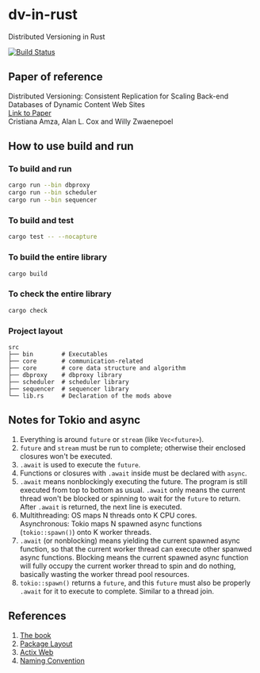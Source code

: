 # dv-in-rust
Distributed Versioning in Rust


[![Build Status][actions-badge]][actions-url]


[actions-badge]: https://github.com/lichen-liu/dv-in-rust/workflows/o2versioner-build/badge.svg
[actions-url]: https://github.com/lichen-liu/dv-in-rust/actions?query=workflow%3Ao2versioner-build


## Paper of reference
Distributed Versioning: Consistent Replication for Scaling Back-end Databases of Dynamic Content Web Sites  
[Link to Paper](https://www.eecg.utoronto.ca/~amza/papers/consistency.pdf)  
Cristiana Amza, Alan L. Cox and Willy Zwaenepoel  


## How to use build and run

### To build and run
```sh
cargo run --bin dbproxy
cargo run --bin scheduler
cargo run --bin sequencer
```

### To build and test
```sh
cargo test -- --nocapture
```

### To build the entire library
```sh
cargo build
```

### To check the entire library
```sh
cargo check
```

### Project layout
```
src  
├── bin        # Executables
├── core       # communication-related
├── core       # core data structure and algorithm
├── dbproxy    # dbproxy library
├── scheduler  # scheduler library
├── sequencer  # sequencer library
└── lib.rs     # Declaration of the mods above
```

## Notes for Tokio and async
1. Everything is around `future` or `stream` (like `Vec<future>`).
2. `future` and `stream` must be run to complete; otherwise their enclosed closures won't be executed.
3. `.await` is used to execute the `future`.
4. Functions or closures with `.await` inside must be declared with `async`.
5. `.await` means nonblockingly executing the future. The program is still executed from top to bottom as usual.
`.await` only means the current thread won't be blocked or spinning to wait for the `future` to return.
After `.await` is returned, the next line is executed.
6. Multithreading: OS maps N threads onto K CPU cores.  
Asynchronous: Tokio maps N spawned async functions (`tokio::spawn()`) onto K worker threads.
7. `.await` (or nonblocking) means yielding the current spawned async function, so that the current worker thread can
execute other spanwed async functions. Blocking means the current spawned async function will fully occupy the current
worker thread to spin and do nothing, basically wasting the worker thread pool resources.
8. `tokio::spawn()` returns a `future`, and this `future` must also be properly `.await` for it to execute to complete.
Similar to a thread join.

## References
1. [The book](https://doc.rust-lang.org/book/title-page.html)  
2. [Package Layout](https://doc.rust-lang.org/cargo/guide/project-layout.html)  
3. [Actix Web](https://actix.rs/docs/getting-started/)
4. [Naming Convention](https://doc.rust-lang.org/1.0.0/style/style/naming/README.html)
